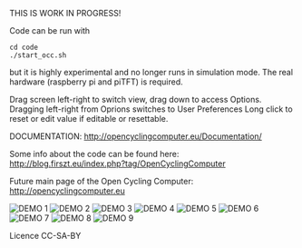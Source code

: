 THIS IS WORK IN PROGRESS!

Code can be run with
```
cd code
./start_occ.sh
```
but it is highly experimental and no longer runs in simulation mode. The real hardware (raspberry pi and piTFT) is required.

Drag screen left-right to switch view, drag down to access Options.
Dragging left-right from Oprions switches to User Preferences
Long click to reset or edit value if editable or resettable.

DOCUMENTATION: http://opencyclingcomputer.eu/Documentation/

Some info about the code can be found here:
http://blog.firszt.eu/index.php?tag/OpenCyclingComputer

Future main page of the Open Cycling Computer: http://opencyclingcomputer.eu

![DEMO 1](https://github.com/PrzemoF/Open-Cycling-Computer/blob/master/demo_screenshoots/demo_1.png?raw=true)
![DEMO 2](https://github.com/PrzemoF/Open-Cycling-Computer/blob/master/demo_screenshoots/demo_2.png?raw=true)
![DEMO 3](https://github.com/PrzemoF/Open-Cycling-Computer/blob/master/demo_screenshoots/demo_3.png?raw=true)
![DEMO 4](https://github.com/PrzemoF/Open-Cycling-Computer/blob/master/demo_screenshoots/demo_4.png?raw=true)
![DEMO 5](https://github.com/PrzemoF/Open-Cycling-Computer/blob/master/demo_screenshoots/demo_5.png?raw=true)
![DEMO 6](https://github.com/PrzemoF/Open-Cycling-Computer/blob/master/demo_screenshoots/demo_6.png?raw=true)
![DEMO 7](https://github.com/PrzemoF/Open-Cycling-Computer/blob/master/demo_screenshoots/demo_7.png?raw=true)
![DEMO 8](https://github.com/PrzemoF/Open-Cycling-Computer/blob/master/demo_screenshoots/demo_8.png?raw=true)
![DEMO 9](https://github.com/PrzemoF/Open-Cycling-Computer/blob/master/demo_screenshoots/demo_9.png?raw=true)

Licence CC-SA-BY

